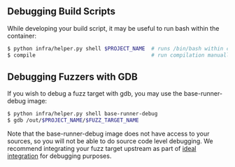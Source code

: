 ## Debugging Build Scripts

While developing your build script, it may be useful to run bash within the
container:

```bash
$ python infra/helper.py shell $PROJECT_NAME  # runs /bin/bash within container
$ compile                                     # run compilation manually
```

## Debugging Fuzzers with GDB

If you wish to debug a fuzz target with gdb, you may use the base-runner-debug
image:

```bash
$ python infra/helper.py shell base-runner-debug
$ gdb /out/$PROJECT_NAME/$FUZZ_TARGET_NAME
```

Note that the base-runner-debug image does not have access to your sources, so
you will not be able to do source code level debugging. We recommend integrating
your fuzz target upstream as part of [ideal integration](ideal_integration.md)
for debugging purposes.

